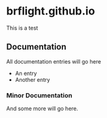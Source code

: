 # brflight.github.io
This is a test

## Documentation
All documentation entries will go here
* An entry
* Another entry

### Minor Documentation

And some more will go here.
